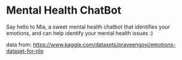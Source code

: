 # Mental Health ChatBot
Say hello to Mia, a sweet mental health chatbot that identifies your emotions, and can help identify your mental health issues :)

data from: https://www.kaggle.com/datasets/praveengovi/emotions-dataset-for-nlp
